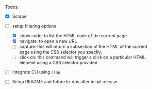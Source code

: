 Todos:

- [x] Scrape
- [ ] setup filtering options

  - [x] show code: to list the HTML code of the current page.
  - [x] navigate: to open a new URL
  - [ ] capture: this will return a subsection of the HTML of the current page using the CSS selector you specify.
  - [ ] click on: this command will trigger a click on a particular HTML element using a CSS selector provided.

- [ ] Integrate CLI using `clap`
- [ ] Setup README and future to-dos after initial release
